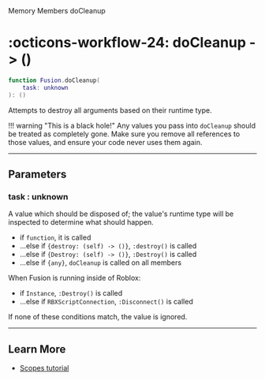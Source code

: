 <nav class="fusiondoc-api-breadcrumbs">
	<span>Memory</span>
	<span>Members</span>
	<span>doCleanup</span>
</nav>

<h1 class="fusiondoc-api-header" markdown>
	<span class="fusiondoc-api-icon" markdown>:octicons-workflow-24:</span>
	<span class="fusiondoc-api-name">doCleanup</span>
	<span class="fusiondoc-api-type">
		-> ()
	</span>
</h1>

```Lua
function Fusion.doCleanup(
	task: unknown
): ()
```

Attempts to destroy all arguments based on their runtime type.

!!! warning "This is a black hole!"
	Any values you pass into `doCleanup` should be treated as completely gone.
	Make sure you remove all references to those values, and ensure your code
	never uses them again.

-----

## Parameters

<h3 markdown>
	task
	<span class="fusiondoc-api-type">
		: unknown
	</span>
</h3>

A value which should be disposed of; the value's runtime type will be inspected
to determine what should happen.

- if `function`, it is called
- ...else if `{destroy: (self) -> ()}`, `:destroy()` is called 
- ...else if `{Destroy: (self) -> ()}`, `:Destroy()` is called
- ...else if `{any}`, `doCleanup` is called on all members

When Fusion is running inside of Roblox:

- if `Instance`, `:Destroy()` is called
- ...else if `RBXScriptConnection`, `:Disconnect()` is called

If none of these conditions match, the value is ignored.

-----

## Learn More

- [Scopes tutorial](../../../../tutorials/fundamentals/scopes)